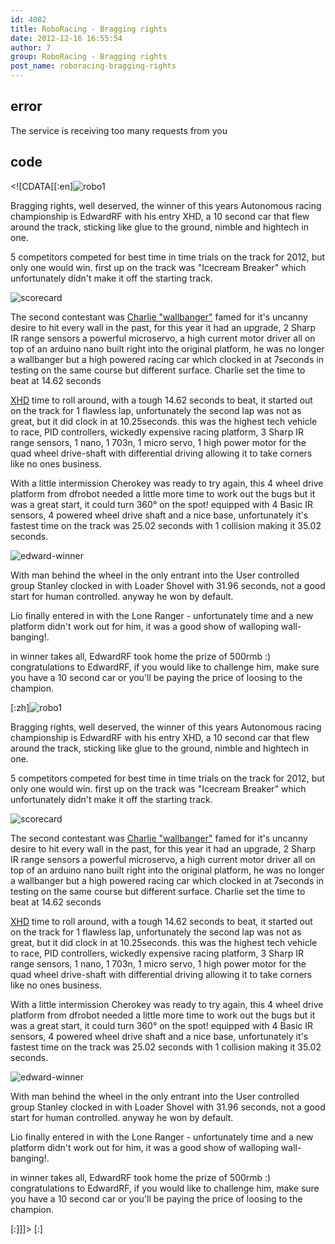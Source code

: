 ```yaml
---
id: 4082
title: RoboRacing - Bragging rights
date: 2012-12-16 16:55:54
author: 7
group: RoboRacing - Bragging rights
post_name: roboracing-bragging-rights
---
```


## error
The service is receiving too many requests from you

## code
 <!\[CDATA\[\[:en\]![robo1](http://xinchejian.com/wp-content/uploads/2012/12/robo1-300x225.jpg)

Bragging rights, well deserved, the winner of this years Autonomous racing championship is EdwardRF with his entry XHD, a 10 second car that flew around the track, sticking like glue to the ground, nimble and hightech in one.

5 competitors competed for best time in time trials on the track for 2012, but only one would win. first up on the track was "Icecream Breaker" which unfortunately didn't make it off the starting track.

![scorecard](http://xinchejian.com/wp-content/uploads/2012/12/scorecard-300x221.jpg)

The second contestant was [Charlie "wallbanger"](https://github.com/nihaopaul/Autonomous-Tigger) famed for it's uncanny desire to hit every wall in the past, for this year it had an upgrade, 2 Sharp IR range sensors a powerful microservo, a high current motor driver all on top of an arduino nano built right into the original platform, he was no longer a wallbanger but a high powered racing car which clocked in at 7seconds in testing on the same course but different surface. Charlie set the time to beat at 14.62 seconds

[XHD](https://github.com/edwardrf/xhd) time to roll around, with a tough 14.62 seconds to beat, it started out on the track for 1 flawless lap, unfortunately the second lap was not as great, but it did clock in at 10.25seconds. this was the highest tech vehicle to race, PID controllers, wickedly expensive racing platform, 3 Sharp IR range sensors, 1 nano, 1 703n, 1 micro servo, 1 high power motor for the quad wheel drive-shaft with differential driving allowing it to take corners like no ones business.

With a little intermission Cherokey was ready to try again, this 4 wheel drive platform from dfrobot needed a little more time to work out the bugs but it was a great start, it could turn 360° on the spot! equipped with 4 Basic IR sensors, 4 powered wheel drive shaft and a nice base, unfortunately it's fastest time on the track was 25.02 seconds with 1 collision making it 35.02 seconds.

![edward-winner](http://xinchejian.com/wp-content/uploads/2012/12/edward-winner-225x300.jpg)

With man behind the wheel in the only entrant into the User controlled group Stanley clocked in with Loader Shovel with 31.96 seconds, not a good start for human controlled. anyway he won by default.

Lio finally entered in with the Lone Ranger - unfortunately time and a new platform didn't work out for him, it was a good show of walloping wall-banging!. 

in winner takes all, EdwardRF took home the prize of 500rmb :) congratulations to EdwardRF, if you would like to challenge him, make sure you have a 10 second car or you'll be paying the price of loosing to the champion.

\[:zh\]![robo1](http://xinchejian.com/wp-content/uploads/2012/12/robo1-300x225.jpg)

Bragging rights, well deserved, the winner of this years Autonomous racing championship is EdwardRF with his entry XHD, a 10 second car that flew around the track, sticking like glue to the ground, nimble and hightech in one.

5 competitors competed for best time in time trials on the track for 2012, but only one would win. first up on the track was "Icecream Breaker" which unfortunately didn't make it off the starting track.

![scorecard](http://xinchejian.com/wp-content/uploads/2012/12/scorecard-300x221.jpg)

The second contestant was [Charlie "wallbanger"](https://github.com/nihaopaul/Autonomous-Tigger) famed for it's uncanny desire to hit every wall in the past, for this year it had an upgrade, 2 Sharp IR range sensors a powerful microservo, a high current motor driver all on top of an arduino nano built right into the original platform, he was no longer a wallbanger but a high powered racing car which clocked in at 7seconds in testing on the same course but different surface. Charlie set the time to beat at 14.62 seconds

[XHD](https://github.com/edwardrf/xhd) time to roll around, with a tough 14.62 seconds to beat, it started out on the track for 1 flawless lap, unfortunately the second lap was not as great, but it did clock in at 10.25seconds. this was the highest tech vehicle to race, PID controllers, wickedly expensive racing platform, 3 Sharp IR range sensors, 1 nano, 1 703n, 1 micro servo, 1 high power motor for the quad wheel drive-shaft with differential driving allowing it to take corners like no ones business.

With a little intermission Cherokey was ready to try again, this 4 wheel drive platform from dfrobot needed a little more time to work out the bugs but it was a great start, it could turn 360° on the spot! equipped with 4 Basic IR sensors, 4 powered wheel drive shaft and a nice base, unfortunately it's fastest time on the track was 25.02 seconds with 1 collision making it 35.02 seconds.

![edward-winner](http://xinchejian.com/wp-content/uploads/2012/12/edward-winner-225x300.jpg)

With man behind the wheel in the only entrant into the User controlled group Stanley clocked in with Loader Shovel with 31.96 seconds, not a good start for human controlled. anyway he won by default.

Lio finally entered in with the Lone Ranger - unfortunately time and a new platform didn't work out for him, it was a good show of walloping wall-banging!. 

in winner takes all, EdwardRF took home the prize of 500rmb :) congratulations to EdwardRF, if you would like to challenge him, make sure you have a 10 second car or you'll be paying the price of loosing to the champion.

\[:\]\]\]> \[:\]
